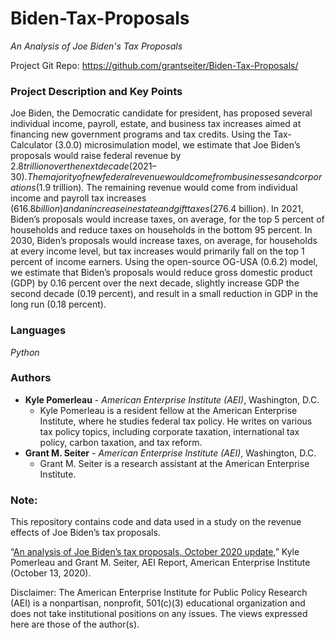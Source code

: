 # Biden-Tax-Proposals 
*An Analysis of Joe Biden's Tax Proposals*

Project Git Repo: https://github.com/grantseiter/Biden-Tax-Proposals/

### Project Description and Key Points
Joe Biden, the Democratic candidate for president, has proposed several individual income, payroll, estate, and business tax increases aimed at financing new government programs and tax credits. Using the Tax-Calculator (3.0.0) microsimulation model, we estimate that Joe Biden’s proposals would raise federal revenue by $2.8 trillion over the next decade (2021–30). The majority of new federal revenue would come from businesses and corporations ($1.9 trillion). The remaining revenue would come from individual income and payroll tax increases ($616.8 billion) and an increase in estate and gift taxes ($276.4 billion). In 2021, Biden’s proposals would increase taxes, on average, for the top 5 percent of households and reduce taxes on households in the bottom 95 percent. In 2030, Biden’s proposals would increase taxes, on average, for households at every income level, but tax increases would primarily fall on the top 1 percent of income earners. Using the open-source OG-USA (0.6.2) model, we estimate that Biden’s proposals would reduce gross domestic product (GDP) by 0.16 percent over the next decade, slightly increase GDP the second decade (0.19 percent), and result in a small reduction in GDP in the long run
(0.18 percent).

### Languages

*Python*

### Authors
* **Kyle Pomerleau** - *American Enterprise Institute (AEI)*, Washington, D.C.
  * Kyle Pomerleau is a resident fellow at the American Enterprise Institute, where he studies federal tax policy. He writes
on various tax policy topics, including corporate taxation, international tax policy, carbon taxation, and tax reform.
* **Grant M. Seiter** - *American Enterprise Institute (AEI)*, Washington, D.C.
  * Grant M. Seiter is a research assistant at the American Enterprise Institute.
  
### Note:
This repository contains code and data used in a study on the revenue effects of Joe Biden’s tax proposals.

“[An analysis of Joe Biden’s tax proposals, October 2020 update](https://www.aei.org/research-products/report/an-analysis-of-joe-bidens-tax-proposals-october-2020-update/),” Kyle Pomerleau and Grant M. Seiter, AEI Report, American Enterprise Institute (October 13, 2020).

Disclaimer: The American Enterprise Institute for Public Policy Research (AEI) is a nonpartisan, nonprofit, 501(c)(3) educational organization and does not take institutional positions on any issues. The views expressed here are those of the author(s).

